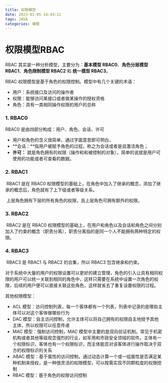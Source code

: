 ```yaml
---
title: 权限模型
date: 2023-01-05 14:43:11
tags: JAVA
categories: 编程
---
```


# 权限模型RBAC

RBAC 其实是一种分析模型，主要分为：**基本模型 RBAC0**、**角色分层模型 RBAC1**、**角色限制模型 RBAC2** 和 **统一模型 RBAC3**。

RBAC 权限模型是基于角色的权限控制。模型中有几个关键的术语：

+ 用户：系统接口及访问的操作者
+ 权限：能够访问某接口或者做某操作的授权资格
+ 角色：具有一类相同操作权限的用户的总称

### 1. RBAC0

RBAC0 是由四部分构成：用户、角色、会话、许可

+ 用户和角色的含义很简单，通过字面意思即可明白，
+ **会话：**指用户被赋予角色的过程，称之为会话或者是说激活角色；
+ **许可：** 就是角色拥有的权限（操作和和被控制的对象），简单的说就是用户可使用的功能或者可查看的数据。

### 2. RBAC1

​	RBAC1 是在 RBAC0 权限模型的基础上，在角色中加入了继承的概念，添加了继承的概念后，角色就有了上下级或者等级关系。

​	上层角色拥有下层的所有角色的权限，且上层角色可拥有额外的权限。

### 3. RBAC2

​	RBAC2 是在 RBAC0 权限模型的基础上，在用户和角色以及会话和角色之间分别加入了约束的概念（职责分离），职责分离指的是同一个人不能拥有两种特定的权限。

### 4. RBAC3
​	RBAC3 是 RBAC1 与 RBAC2 的合集，所以 RBAC3 包含继承和约束。



对于系统中大量的用户的权限设置可以更好的建立管理，角色的引入让具有相同权限的用户可以统一关联到相同的角色中，这样只需要在系统中设置一次角色的权限，后续的用户便可以直接关联这些角色，这样就省去了重复设置权限的过程。

其他权限模型：
+ ACL 模型：访问控制列表，每一个客体都有一个列表，列表中记录的是哪些主体可以对这个客体做哪些行为
+ DAC 模型：自主访问控制，允许主体可以将自己拥有的权限自主地授予其他主体，所以权限可以任意传递
+ MAC 模型：强制访问控制，MAC 模型中主要的是双向验证机制。常见于机密机构或者其他等级观念强烈的行业，如军用和市政安全领域的软件。主体有一个权限标识，客体也有一个权限标识，而主体能否对该客体进行操作取决于双方的权限标识的关系
+ ABAC 模型：基于属性的访问控制，通过动态计算一个或一组属性是否满足某种机制来授权，是一种很灵活的权限模型，可以按需实现不同颗粒度的权限控制
+ RBAC 模型：基于角色的权限访问控制
